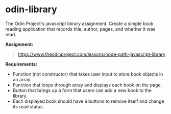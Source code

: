 # odin-library
The Odin Project's javascript library assignment. Create a simple book reading application that records title, author, pages, and whether it was read.

**Assignment:**
> https://www.theodinproject.com/lessons/node-path-javascript-library

**Requirements:**

- Function (not constructor) that takes user input to store book objects in an array.
- Function that loops through array and displays each book on the page.
- Button that brings up a form that users can add a new book to the library.
- Each displayed book should have a buttons to remove itself and change its read status.